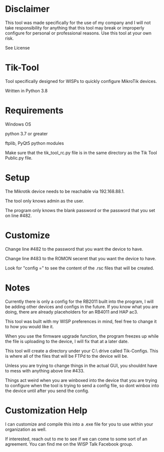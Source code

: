 # Disclaimer
This tool was made specifically for the use of my company and I will not take responsibility for anything that this tool may break or improperly configure for personal or professional reasons. Use this tool at your own risk.

See License

# Tik-Tool
Tool specifically designed for WISPs to quickly configure MikroTik devices.

Written in Python 3.8

# Requirements
Windows OS

python 3.7 or greater

ftplib, PyQt5 python modules

Make sure that the tik_tool_rc.py file is in the same directory as the Tik Tool Public.py file.

# Setup
The Mikrotik device needs to be reachable via 192.168.88.1.

The tool only knows admin as the user.

The program only knows the blank password or the password that you set on line #482.

# Customize
Change line #482 to the password that you want the device to have.

Change line #483 to the ROMON seceret that you want the device to have.

Look for "config =" to see the content of the .rsc files that will be created.

# Notes
Currently there is only a config for the RB2011 built into the program, I will be adding other devices and configs in the future. If you know what you are doing, there are already placeholders for an RB4011 and HAP ac3.

This tool was built with my WISP preferences in mind, feel free to change it to how you would like it.

When you use the firmware upgrade function, the program freezes up while the file is uploading to the device, I will fix that at a later date.

This tool will create a directory under your C:\ drive called Tik-Configs. This is where all of the files that will be FTPd to the device will be.

Unless you are trying to change things in the actual GUI, you shouldnt have to mess with anything above line #433.

Things act weird when you are winboxed into the device that you are trying to configure when the tool is trying to send a config file, so dont winbox into the device until after you send the config.

# Customization Help
I can customize and compile this into a .exe file for you to use within your organization as well.

If interested, reach out to me to see if we can come to some sort of an agreement. You can find me on the WISP Talk Facebook group. 
